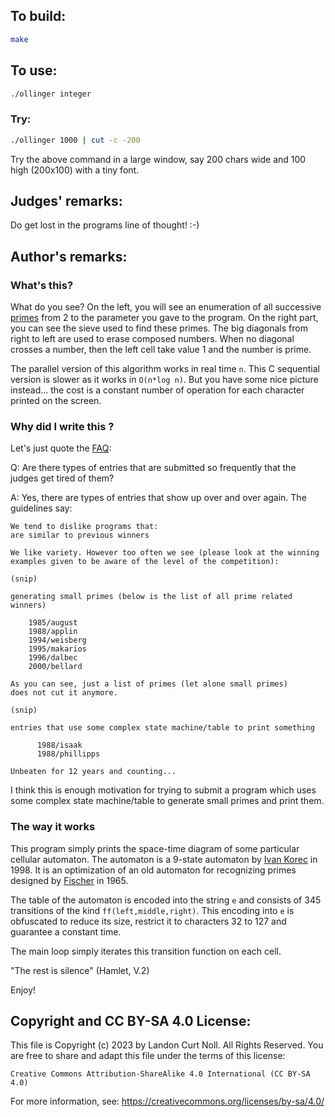 ## To build:

```sh
make
```


## To use:

```sh
./ollinger integer
```


### Try:

```sh
./ollinger 1000 | cut -c -200
```

Try the above command in a large window, say 200 chars wide and 100
high (200x100) with a tiny font.


## Judges' remarks:

Do get lost in the programs line of thought!  :-)


## Author's remarks:


### What's this?

What do you see? On the left, you will see an enumeration of all successive
[primes](https://en.wikipedia.org/wiki/Prime_number) from 2 to the parameter you
gave to the program. On the right part, you can see the sieve used to find these
primes. The big diagonals from right to left are used to erase composed numbers.
When no diagonal crosses a number, then the left cell take value 1 and the
number is prime.

The parallel version of this algorithm works in real time `n`. This C
sequential version is slower as it works in `O(n*log n)`. But you have some
nice picture instead... the cost is a constant number of operation for each
character printed on the screen.


### Why did I write this ?


Let's just quote the [FAQ](/faq.md):

Q: Are there types of entries that are submitted so frequently that the
   judges get tired of them?

A: Yes, there are types of entries that show up over and over again.
   The guidelines say:

```
We tend to dislike programs that:
are similar to previous winners

We like variety. However too often we see (please look at the winning
examples given to be aware of the level of the competition):

(snip)

generating small primes (below is the list of all prime related winners)

	1985/august
	1988/applin
	1994/weisberg
	1995/makarios
	1996/dalbec
	2000/bellard

As you can see, just a list of primes (let alone small primes)
does not cut it anymore.

(snip)

entries that use some complex state machine/table to print something

	  1988/isaak
	  1988/phillipps

Unbeaten for 12 years and counting...
```

I think this is enough motivation for trying to submit a program which uses
some complex state machine/table to generate small primes and print them.


### The way it works

This program simply prints the space-time diagram of some particular
cellular automaton. The automaton is a 9-state automaton by [Ivan
Korec](https://sk-m-wikipedia-org.translate.goog/wiki/Ivan_Korec?_x_tr_sl=auto&_x_tr_tl=en&_x_tr_hl=en-US&_x_tr_pto=wapp) in 1998.
It is an optimization of an old automaton for recognizing primes designed
by [Fischer](http://richardallenfischer.com) in 1965.

The table of the automaton is encoded into the string `e` and consists of
345 transitions of the kind `ff(left,middle,right)`. This encoding into `e`
is obfuscated to reduce its size, restrict it to characters 32 to 127 and
guarantee a constant time.

The main loop simply iterates this transition function on each cell.

"The rest is silence" (Hamlet, V.2)

Enjoy!


## Copyright and CC BY-SA 4.0 License:

This file is Copyright (c) 2023 by Landon Curt Noll.  All Rights Reserved.
You are free to share and adapt this file under the terms of this license:

    Creative Commons Attribution-ShareAlike 4.0 International (CC BY-SA 4.0)

For more information, see: https://creativecommons.org/licenses/by-sa/4.0/
